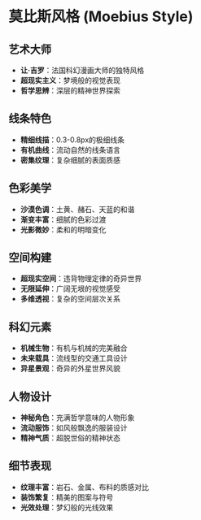# 莫比斯风格 (Moebius Style)

## 艺术大师
- **让·吉罗**：法国科幻漫画大师的独特风格
- **超现实主义**：梦境般的视觉表现
- **哲学思辨**：深层的精神世界探索

## 线条特色
- **精细线描**：0.3-0.8px的极细线条
- **有机曲线**：流动自然的线条语言
- **密集纹理**：复杂细腻的表面质感

## 色彩美学
- **沙漠色调**：土黄、赭石、天蓝的和谐
- **渐变丰富**：细腻的色彩过渡
- **光影微妙**：柔和的明暗变化

## 空间构建
- **超现实空间**：违背物理定律的奇异世界
- **无限延伸**：广阔无垠的视觉感受
- **多维透视**：复杂的空间层次关系

## 科幻元素
- **机械生物**：有机与机械的完美融合
- **未来载具**：流线型的交通工具设计
- **异星景观**：奇异的外星世界风貌

## 人物设计
- **神秘角色**：充满哲学意味的人物形象
- **流动服饰**：如风般飘逸的服装设计
- **精神气质**：超脱世俗的精神状态

## 细节表现
- **纹理丰富**：岩石、金属、布料的质感对比
- **装饰繁复**：精美的图案与符号
- **光效处理**：梦幻般的光线效果